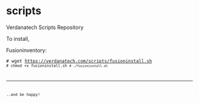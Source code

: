 # scripts
Verdanatech Scripts Repository

To install,

Fusioninventory:

<code># wget https://verdanatech.com/scripts/fusioninstall.sh
<code># chmod +x fusioninstall.sh 
<code># ./fusioninstall.sh </code>

- - -
..and be happy!
